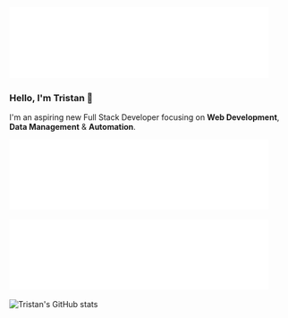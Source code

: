 ![Profile Introduction](https://github.com/tristanbudd/tristanbudd/blob/main/profile_introduction.png)
### Hello, I'm Tristan 👋
I'm an aspiring new Full Stack Developer focusing on **Web Development**, **Data Management** & **Automation**.

![Coding Languages](https://github.com/tristanbudd/tristanbudd/blob/main/coding_languages.png)

![Github Stats](https://github.com/tristanbudd/tristanbudd/blob/main/github_stats.png)

![Tristan's GitHub stats](https://github-readme-stats.vercel.app/api?username=tristanbudd&show_icons=true&theme=dracula)

